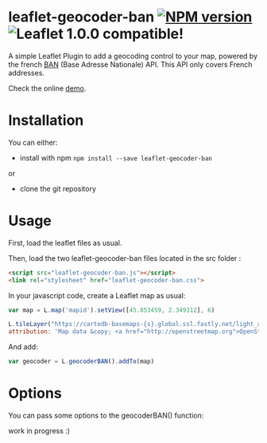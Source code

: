 # leaflet-geocoder-ban [![NPM version](https://img.shields.io/npm/v/leaflet-geocoder-ban.svg)](https://www.npmjs.com/package/leaflet-geocoder-ban) ![Leaflet 1.0.0 compatible!](https://img.shields.io/badge/Leaflet%201.0.0-%E2%9C%93-1EB300.svg?style=flat)
A simple Leaflet Plugin to add a geocoding control to your map, powered by the french [BAN](https://adresse.data.gouv.fr/) (Base Adresse Nationale) API. This API only covers French addresses.

Check the online [demo](https://eig-2017.github.io/leaflet-geocoder-ban/demo/).

# Installation

You can either:
* install with npm `npm install --save leaflet-geocoder-ban`

or

* clone the git repository

# Usage
First, load the leaflet files as usual.

Then, load the two leaflet-geocoder-ban files located in the src folder :
```html
<script src="leaflet-geocoder-ban.js"></script>
<link rel="stylesheet" href="leaflet-geocoder-ban.css">
```

In your javascript code, create a Leaflet map as usual:
```javascript
var map = L.map('mapid').setView([45.853459, 2.349312], 6)

L.tileLayer("https://cartodb-basemaps-{s}.global.ssl.fastly.net/light_all/{z}/{x}/{y}.png", {
attribution: 'Map data &copy; <a href="http://openstreetmap.org">OpenStreetMap</a> contributors, <a href="http://creativecommons.org/licenses/by-sa/2.0/">CC-BY-SA</a>'}).addTo(map)
```

And add:
```javascript
var geocoder = L.geocoderBAN().addTo(map)
```

# Options
You can pass some options to the geocoderBAN() function:

work in progress :)
